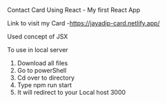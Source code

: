 Contact Card Using React - My first React App

Link to visit my Card -https://jayadip-card.netlify.app/

Used concept of JSX


To use in local server 
  1. Download  all files
  2. Go to powerShell 
  3. Cd over to directory
  4. Type npm run start
  5. It will redirect to your Local host 3000

